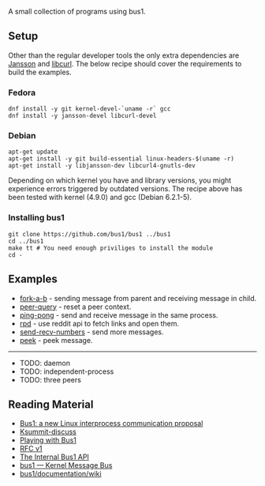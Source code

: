 A small collection of programs using bus1.

## Setup

Other than the regular developer tools the only extra dependencies are
[Jansson](https://jansson.readthedocs.io/en/2.9/) and
[libcurl](https://curl.haxx.se/libcurl/). The below recipe should cover the
requirements to build the examples.

### Fedora

    dnf install -y git kernel-devel-`uname -r` gcc
    dnf install -y jansson-devel libcurl-devel

### Debian

    apt-get update
    apt-get install -y git build-essential linux-headers-$(uname -r)
    apt-get install -y libjansson-dev libcurl4-gnutls-dev

Depending on which kernel you have and library versions, you might experience
errors triggered by outdated versions. The recipe above has been tested with
kernel (4.9.0) and gcc (Debian 6.2.1-5).

### Installing bus1

    git clone https://github.com/bus1/bus1 ../bus1
    cd ../bus1
    make tt # You need enough priviliges to install the module
    cd -

## Examples

- [fork-a-b][fork-a-b] - sending message from parent and receiving message in child.
- [peer-query][peer-query] - reset a peer context.
- [ping-pong][ping-pong] - send and receive message in the same process.
- [rpd][rpd] - use reddit api to fetch links and open them.
- [send-recv-numbers][send-recv-numbers] - send more messages.
- [peek][peek] - peek message.

<hr>

- TODO: daemon
- TODO: independent-process
- TODO: three peers

## Reading Material

- [Bus1: a new Linux interprocess communication proposal](https://lwn.net/Articles/697191/)
- [Ksummit-discuss](https://lists.linuxfoundation.org/pipermail/ksummit-discuss/2016-July/003047.html)
- [Playing with Bus1](http://blog.peter-b.co.uk/2016/10/playing-with-bus1.html)
- [RFC v1](http://lkml.iu.edu/hypermail/linux/kernel/1610.3/02995.html)
- [The Internal Bus1 API](http://www.bus1.org/bus1.kernel-api.html)
- [bus1 — Kernel Message Bus](http://www.bus1.org/bus1.html)
- [bus1/documentation/wiki](https://github.com/bus1/documentation/wiki)

[0]: https://github.com/bus1/bus1/search?utf8=%E2%9C%93&q=BUS1_RECV_FLAG_PEEK
[fork-a-b]: ./examples/fork-a-b.c
[peer-query]: ./examples/peer-query.c
[ping-pong]: ./examples/ping-pong.c
[rpd]: ./examples/rpd.c
[send-recv-numbers]: ./examples/send-recv-numbers.c
[peek]: ./examples/peek.c
